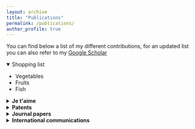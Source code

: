 ```yaml
---
layout: archive
title: "Publications"
permalink: /publications/
author_profile: true
---
```


You can find below a list of my different contributions, for an updated list you can also refer to my [Google Scholar](https://scholar.google.com/citations?user=ZpAauKQAAAAJ&hl=en)

<details open>
<summary>Shopping list</summary>

* Vegetables
* Fruits
* Fish

</details>

<details><summary><b>Je t'aime</b></summary>
        
* à l'infini
* pour l'infini
* jusqu'à l'infini
        
</details>

<details>
  <summary><b>Patents</b></summary>

* E. Denimal,  S. Nacivet et J-J. Sinou, _Prédiction d'instabilité de crissement pour une frein de véhicule_, Brevet International PCT/FR2019/052753, November 2019.
* E. Denimal,  S. Nacivet et J-J. Sinou, _Prédiction d'instabilité de crissement pour une frein de véhicule_, Brevet France FR1872222, December 2018.
  
</details>

<details>
  <summary><b>Journal papers</b></summary>
  
- A. Mélot, E. Denimal, L. Renson,  _Multi-parametric optimization of bifurcation structures_, Proceedings of the Royal Society A: Mathematical, Physical and Engineering Sciences, [HAL](https://hal.science/hal-04378993).
- A. Bisoi, M. Tüfekci, V. Öztekin, E. Denimal Goy, L. Salles, _Experimental Investigation of Mechanical Properties of Additively Manufactured Fibre-Reinforced Composite Structures for Robotic Applications_, Applied Composite Materials (2023) [DOI](https://doi.org/10.1007/s10443-023-10179-9), **Open Access**.
- E. Denimal, J-J. Sinou, _Efficient parametric study of a stochastic airfoil system based on hybrid surrogate modelling with advanced automatic kriging construction_, European Journal of Mechanics - A/Solids, 104926 (2023) [DOI](https://doi.org/10.1016/j.euromechsol.2023.104926), **Open Access**.
- E. Denimal, L. Renson, C. Wong, L. Salles, _Topology optimisation of friction under-platform dampers using Moving Morphable Components and the Efficient Global Optimization algorithm_, Structural and Multidisciplinary Optimization, 65, 56 (2022), [DOI](https://doi.org/10.1007/s00158-021-03158-w), **Open Access**.
- J-J. Sinou, E. Denimal, _Reliable crack detection in a rotor system with uncertainties via advanced simulation models based on kriging and Polynomial Chaos Expansion_, European Journal of Mechanics - A/Solids, 92, 104451, 2022. [DOI](https://doi.org/10.1016/j.euromechsol.2021.104451)}, **Open Access**.
- Y. Sun, E. Denimal, J. Yuan, L. Salles, _Geometric design of friction ring dampers in blisks using nonlinear modal analysis and Kriging surrogate model_, Structural and Multidisciplinary Optimization,  65, 98 (2022). [DOI](https://doi.org/10.1007/s00158-021-03093-w) [HAL](https://hal.science/hal-03591512/).
- E. Denimal, J-J. Sinou, _Advanced computational technique based on kriging and Polynomial Chaos Expansion for structural stability of mechanical systems with uncertainties_, Journal of Engineering Mathematics, 130, 7 (2021). [DOI](https://doi.org/10.1007/s10665-021-10157-9) [HAL](https://hal.inria.fr/hal-03341899).
- E. Denimal, J-J. Sinou, S. Nacivet, _Prediction of squeal instabilities of a FEM automotive brake with uncertain structural and environmental parameters with an hybrid surrogate model_, Journal of Vibration and Acoustics, 2022, 144(2): 021006. [DOI](https://doi.org/10.1115/1.4051698) [HAL](https://hal.inria.fr/hal-03295984).
- E. Denimal, J-J. Sinou, _Advanced kriging-based surrogate modelling and sensitivity analysis for rotordynamics with uncertainties_, European Journal of Mechanics - A/Solids, 2021, 90:1-20  [DOI](https://doi.org/10.1016/j.euromechsol.2021.104331) [HAL](https://hal.inria.fr/hal-03246852).
- E. Denimal, J-J. Sinou, S. Nacivet, _Prediction and analysis of quasi-periodic solution for friction-induced vibration of an industrial brake system with the Generalized Modal Amplitude Stability Analysis_, Journal of Sound and Vibration, 2021, 506: 116164. [DOI](https://doi.org/10.1016/j.jsv.2021.116164) [HAL](https://hal.inria.fr/hal-03214459v1).
- J. Yuan, A. Fantetti, E. Denimal, S. Bhatnagar, L. Pesaresi, C. Schwingshackl, L. Salles, _Propagation of Friction Parameter Uncertainties in the Nonlinear Dynamic Response of Turbine Blades with Underplatform Dampers_, Mechanical System and Signal Processing, Feb. 2021, [DOI](https://doi.org/10.1016/j.ymssp.2021.107673) [HAL](https://hal.archives-ouvertes.fr/hal-03155798v1).
- Y. Sun, J. Yuan, E. Denimal, L. Salles, _Nonlinear Modal Analysis of Frictional Ring Damper for Compressor Blisk_, ASME. J. Eng. Gas Turbines Power., Jan 2021, [DOI](https://doi.org/10.1115/1.4049761) [HAL](https://hal.archives-ouvertes.fr/hal-03151035v1).
- E. Denimal, C. Wong, L. Salles, L. Pesaresi, _On the efficiency of a conical under-platform damper for turbines_, J. Eng. Gas Turbines Power., Jan. 2021, [DOI](https://doi.org/10.1115/1.4049665) [HAL](https://hal.archives-ouvertes.fr/hal-03108553v2).
- E. Denimal, F. El Haddad, C. Wong, L. Salles, _Topological optimization of under-platform dampers with Moving Morphable Components and global optimization algorithm for frequency response_, J. Eng. Gas Turbines Power., Jan. 2021, [DOI](https://doi.org/10.1115/1.4049666) [HAL](https://hal.archives-ouvertes.fr/hal-03106794v3).
- E. Denimal, J-J. Sinou, S. Nacivet, _Generalised Modal Amplitude Stability Analysis for the prediction of the non-linear dynamic response of mechanical systems subjected to friction-induced vibrations_, Nonlinear Dynamics, 2020, [DOI](https://doi.org/10.1007/s11071-020-05627-1) [HAL](https://hal.archives-ouvertes.fr/hal-02967166).
- Y. Sun, J. Yuan, L. Pesaresi, E. Denimal, L. Salles, _Parameter study and uncertainty quantification of the nonlinear modal properties of frictional dampers_, Journal of Vibration and Acoustic, 2020,  [DOI](https://doi.org/10.1115/1.4046953) [HAL](https://hal.archives-ouvertes.fr/hal-02957549v1).
- E. Denimal, J-J. Sinou, S. Nacivet,_ Influence of structural modifications of automotive brake systems for squeal events with kriging meta-modelling method_, Journal of Sound and Vibration, 2019,  [DOI](https://doi.org/10.1016/j.jsv.2019.114938) [HAL](https://hal.archives-ouvertes.fr/hal-02957521).
- J. Neufond, E. Denimal, E. Rigaud, J. Perret-Liaudet, A. Carbonelli, _Whining noise computation of planetary gear systems induced by the multi-mesh excitations_, Proceeding of the iMeche Part C : Journal of Mechanical Engineering Science, 2019, [DOI](https://doi.org/10.1177/0954406219853313).
- E. Denimal, J-J. Sinou, S. Nacivet and L. Nechak, _Squeal analysis based on the effect and determination of the most influential contacts between the different components of an automotive brake system_, International journal of mechanical sciences, 2019, 151:192-213, [DOI](https://doi.org/10.1016/j.ijmecsci.2018.10.054) [HAL](https://hal.archives-ouvertes.fr/hal-02957511).
- E. Denimal, L. Nechak, J-J. Sinou, J. J. and S. Nacivet, _A novel hybrid surrogate model and its application on a mechanical system subjected to friction-induced vibration_, Journal of Sound and Vibration, 2018, 434:456-474, [DOI](https://doi.org/10.1016/j.jsv.2017.08.005) [HAL](https://hal.inria.fr/hal-02957474)
- E. Denimal, L. Nechak, J-J. Sinou and S. Nacivet, _Kriging Surrogate Models for Predicting the Complex Eigenvalues of Mechanical Systems Subjected to Friction-Induced Vibration_,  Shock and Vibration, 2016, [DOI](https://doi.org/10.1155/2016/3586230), **Open Access**.
  
</details>

<details>
  <summary><b>International communications</b></summary>

- A. Melot, E. Denimal, L. Renson, _Parametric optimization of fold bifurcations_, Nodycon 2023, Roma, Italy. [HAL](https://inria.hal.science/hal-04166242)
- A. Cadoret, E. Denimal, J-M. Leroy, J-L Pfister, L. Mevel, _Wind turbine rotor fault detection and localization with anisotropy tracking  based on the local approach_, WESC, Glasgow, 2023.
- E. Denimal, J. Yuan, _Multiscale uncertainty quantification in friction interfaces for structural nonlinear dynamics_, UNCECOMP, Athens, 2023. [HAL](https://inria.hal.science/hal-04166776)
- A. Cadoret, E. Denimal, J-M. Leroy, J-L. Pfister, L. Mevel, _Modal-based anisotropy early warning in wind turbine rotor_, IFAC World Congress 2023, July 2023, Yokohama, Japan. [DOI](https://doi.org/10.1016/j.ifacol.2023.10.529) [HAL](https://inria.hal.science/hal-04165537)
- E. Denimal, J. Yuan, _Multiscale uncertainty quantification of complex nonlinear dynamic structures with friction interfaces_, Nodycon 2023, Roma, Italy. [HAL](https://inria.hal.science/hal-04166228)
- E. Denimal, S. Gres, _Crack-damage quantification based on stochastic optimization of finite element models with data-driven features_, ISMA 2022, Leuven, Belgium. [HAL](https://hal.inria.fr/hal-03784406/document)
- A. Cadoret, E. Denimal, J-M. Leroy, J-L. Pfister, L. Mevel, _Operational modal analysis and fault detection of wind turbine blades using uncertainties on modes shapes_, ISMA 2022, Leuven, Belgium. [HAL](https://hal.inria.fr/hal-03786767)
- A. Cadoret, E. Denimal, J-M. Leroy, J-L. Pfister, L. Mevel, _Periodic System Approximation for Operational Modal Analysis of Operating Wind Turbine_, EWSHM 2022, 4-7 July 2022, Palermo, Italy. [HAL](https://hal.inria.fr/hal-03873668)
- A. Cadoret, E. Denimal, J-M. Leroy, J-L. Pfister, L. Mevel, _Linear Time Invariant Approximation for Subspace Identification of Linear Periodic Systems Applied to Wind Turbines_, SafeProcess 2022, June 2022, Cyprus. [DOI](https://doi.org/10.1016/j.ifacol.2022.07.104) [HAL](https://hal.inria.fr/hal-03786774) 
- V. Barreau, E. Denimal, L. Salles, _Topological optimisation and 3D printing of a Bladed disk_, TurboExpo 2022, June 2022, Rotterdam, The Netherlands. [HAL](https://hal.archives-ouvertes.fr/hal-03860541)
- E. Denimal, R. Chevalier, L. Renson, L. Salles, _Shape Optimisation for Friction Dampers with Stress Constraint_, IMAC-XL, Florida, Feb. 2022. [HAL](https://hal.archives-ouvertes.fr/hal-03655585v1)
- E. Denimal, J-J. Sinou, _Advanced meta-modelling techniques and sensitivity analysis for rotordynamics in an uncertain context_, IMAC-XL, Florida, Feb. 2022. [HAL](https://hal.archives-ouvertes.fr/hal-03655590v1)
- E. Denimal, L. Renson, L. Salles, _Topological optimisation of friction dampers for nonlinear resonances mitigation_, Nodycon 2021, Italy, Feb. 2021. [HAL](https://hal.archives-ouvertes.fr/hal-03165602v1)
- Y. Sun, J. Yuan, E. Denimal, L. Salles, _The study of the contact interface for compressor blisk with ring damper using nonlinear modal analysis_, Fourth Chinese International Turbo-machinery Conference, GuangZhou (China), November 2020. [DOI](https://iopscience.iop.org/article/10.1088/1757-899X/1081/1/012041)
- S. Bhatnagar, J. Yuan,  A. Fantetti, E. Denimal, L. Salles, _Quantification of Uncertainties in Nonlinear vibrations of Aero-engine Turbines with Underplatform Dampers_, ISMA-USD 2020, Leuven (Belgique), 7-9 Septembre 2020. [HAL](https://hal.archives-ouvertes.fr/hal-03860207)
- E. Denimal, F. El Haddad, C. Wong, L. Salles, _Topological optimization of under-platform dampers with Moving Morphable Components and global optimization algorithm for frequency response_, ASME Turbo Expo 2020, London, 22-26 June 2020.
- E. Denimal, C. Wong, L. Salles, L. Pesaresi, _On the efficiency of a conical under-platform damper for turbines_, ASME Turbo Expo 2020, London, 22-26 June 2020.
- Y. Sun, J. Yuan, E. Denimal, L. Salles, _Numerical Analysis of Frictional Ring Damper for Compressor Blisk Using Nonlinear Modal Analysis_, ASME Turbo Expo 2020, London, 22-26 June 2020.
- E. Denimal, F. El-Haddad, L. Salles, _Topological optimisation of vibration levels under periodic load with Moving Morphable Components_, IGA2019, Munich (Allemagne), 18-20 September 2019.
- Y. Sun, J. Yuan, L. Pesaresi, E. Denimal, L. Salles, _Using Complex Nonlinear Normal Mode to Design a Frictional Damper for Bladed Disk_, Seventh International Conference on Nonlinear vibrations, Localization and Energy transfer, Marseille (France),  1-4 July 2019.
- E. Denimal, S. Nacivet, J-J. Sinou, L. Nechak, _A strategy based on genetic algorithm to deal with influent internal contacts_, Eurobrake, La Haye (Pays-Bas), 22-24 mai 2018.
- E. Denimal, S. Nacivet, L. Nechak, J-J. Sinou, _On the influence of multiple contact conditions on brake squeal_, Eurodyn 2017, Sept 2017, Roma, Italy
Procedia Engineering, 2017, 199, pp.3260-3265, [DOI](https://doi.org/10.1016/j.proeng.2017.09.355) [HAL](https://hal.archives-ouvertes.fr/hal-03256383v1).
- E. Denimal, L. Nechak, J-J. Sinou, S. Nacivet, _A New Surrogate Modeling Method Associating Generalized Polynomial Chaos Expansion and Kriging for Mechanical Systems Subjected to Friction-Induced Vibration_,  IMAC XXXVth, Feb 2017, Los Angeles, California, USA, Special Topics in Structural Dynamics, Vol. 6, pp. 17-23, [DOI](http://dx.doi.org/10.1007/978-3-319-53841-9_2).
  
</details>
<!----
<details>
  <summary><b>National communications</b></summary>

- A. Cadoret, \textbf{E. Denimal}, J-M Leroy, J-L Pfister, L. Mevel, \textit{Détection d'anisotropie d'un rotor d'éolienne par suivi du changement de phase des modes propres}, Congrès Français de Mécanique, Nantes, Sept 2022. \href{https://hal.inria.fr/hal-03859882}{<hal-03859882>}
- \textbf{E. Denimal}, J-J. Sinou, \textit{Méta-modélisation avancée et analyse de sensibilité pour la dynamique des rotors en contexte incertain}, Congrès Français de Mécanique, Nantes, Sept 2022.\href{https://hal.inria.fr/hal-03859895}{<hal-03859895>}
- \textbf{E. Denimal}, L. Renson, L. Salles, \textit{Optimisation topologique d'amortisseurs par frottement pour la réduction des résonances non-linéaires par approches MMC et EGO}, CSMA 2022, Giens, Mai 2022. \href{https://hal.archives-ouvertes.fr/hal-03717948v1}{<hal-03717948v1>}
-  \textbf{E. Denimal}, \textit{Prédiction des instabilités de frottement par méta-modélisation et approches fréquentielles - Application au crissement de frein automobile}, Colloque de Recherche Inter Ecoles Centrales, \textbf{Invit\'ee}, Lyon (France), 18 juin 2019.
-  \textbf{E. Denimal}, \textit{Prédiction des instabilités de frottement par méta-modélisation et approches fréquentielles - Application au crissement de frein automobile}, Colloque national en calcul des structures, \textbf{Invit\'ee} , Giens (France), 13-17 mai 2019.
-  \textbf{E. Denimal}, J-J. Sinou, S. Nacivet, \textit{Mise en place d'une technique numérique pour l'estimation de vibrations non-linéaires auto-entretenues avec frottement - Application à la prédiction du crissement de frein automobile}, Colloque national en calcul des structures, Giens (France), 13-17 mai 2019.\href{https://hal.archives-ouvertes.fr/hal-02449146v1}{<hal-02449146v1>}
-  \textbf{E. Denimal}, S. Nacivet, L. Nechak, J-J. Sinou, \textit{Influence des conditions de contact sur le crissement de frein}, Colloque national en calcul des structures, Giens (France), 15-19 mai 2017. \href{https://hal.archives-ouvertes.fr/hal-01899348v1}{<hal-01899348v1>}
-  \textbf{E. Denimal}, S. Nacivet, L. Nechak, J-J. Sinou, \textit{Influence des états de contact sur le crissement de frein}, Journées Jeunes Chercheurs en Acoustique, Vibration et Bruit, Marseille (France), 17-18 novembre 2016.
-  \textbf{E. Denimal}, A. Carbonelli, J. Perret-Liaudet, E. Rigaud, \textit{Static Transmission Error computation in planetary gears by quadratic optimization}, Journées des Transmissions Mécaniques 2016, Juillet 2016, Lyon.

</details>


<details>
  <summary><b>Seminars and workshops</b></summary>

- A. Cadoret, JL Pfister, JM Leroy, E. Denimal, L. Mevel, \textit{Suivie de santé structurelle d’une éolienne par OMA (Operational Modal Analysis) : application à la détection de défaut du rotor}, Journées Scientifiques de l’Eolien 2024, St Malo, 25-26/01/2024.
- \textbf{E. Denimal}, \textit{Meta-modelling for uncertainty quantification and optimisation in nonlinear structural dynamics}, Strathclyde University (UK), 07/06/2023.
-  \textbf{E. Denimal}, \textit{Structural optimisation of bifurcation diagrams }, 2023 CornerStone Rolls-Royce Conference, \textbf{Invited}, Nottingham University (UK), 26/04/2023.
- \textbf{E. Denimal}, \textit{Surrogate modelling for structural design in nonlinear dynamics - application to friction damping in aircraft application}, Inria Saclay, Platon team, 18/11/2022. %\href{https://team.inria.fr/platon/seminar-enora-denimal-2/}{<Link>}
- \textbf{E. Denimal}, \textit{Propagation d’incertitudes et méta-modélisation pour la prédiction des instabilités de frottement}, Séminaires du GT Dynamique des Structures, IRMAR, Rennes, 04/10/2022.
- \textbf{E. Denimal}, \textit{Shape optimisation: a technical solution for the future of the aircraft industry?}, Journées Environnement et Numérique, Inria Rennes, 20/11/2021.
-  V. Barreau, \textbf{E. Denimal}, L. Salles, \textit{Topological Optimisation of a Bladed Disk}, {2021 CornerStone Prosperity Partnership \& Doctoral Training Conference} - Imperial College London, (United Kingdom), 29/06/2021.
-  \textbf{E. Denimal}, \textit{Topological optimisation of friction dampers based on efficient global optimisation}, {UTP Seminars - Imperial College London, Oxford University, Nottingham University} (United Kingdom), 12/05/2021.
-  \textbf{E. Denimal}, \textit{Meta-mod\'elisation pour la quantification d'incertitudes et l'optimisation de syst\`emes non-lin\'eaires}, {S\'eminaire invit\'ee FEMTO} (Besancon), 28/11/2019.
-  \textbf{E. Denimal}, \textit{Prediction of friction induced vibrations by meta-modelling and frequential approach - Application to automotive squeal noise}, Seminar Imperial College London, 05/06/2019.
-  \textbf{E. Denimal}, \textit{Prédiction des instabilités de frottement par méta-modélisation et approches fréquentielles - Application au crissement de frein automobile}, {Séminaire invitée Inria Rennes}, 26/10/2018.
-  \textbf{E. Denimal}, \textit{Mise en œuvre d'un algorithme génétique et d'une méta-modélisation pour le crissement de frein} , Séminaire PSA Réseau des systèmes dynamiques amortis, non-linéaires et incertains, 15/12/2017.
-  \textbf{E. Denimal}, \textit{Meta-modelling and uncertainties for mechanical systems subjected to friction-induced vibration}, {Séminaire invitée Imperial College London}, 27/09/2017.
-  \textbf{E. Denimal}, \textit{Etudes sur la linéarisation et la méta-modélisation pour la prestation crissement de frein}, Séminaire PSA Réseau des systèmes dynamiques amortis, non-linéaires et incertains, 31/11/2016.
  
</details>
---->


<!-----
{% if author.googlescholar %}
  You can also find my articles on <u><a href="{{author.googlescholar}}">my Google Scholar profile</a>.</u>
{% endif %}

{% include base_path %}

{% for post in site.publications reversed %}
  {% include archive-single.html %}
{% endfor %}
----->
